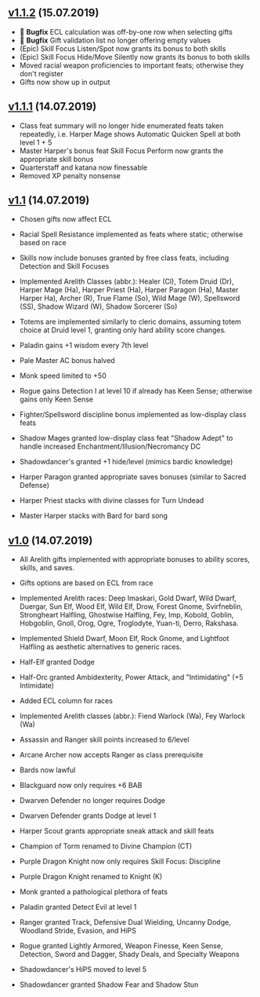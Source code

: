## [v1.1.2](../../tree/1.1.2) (15.07.2019)
* :bug: **Bugfix** ECL calculation was off-by-one row when selecting gifts
* :bug: **Bugfix** Gift validation list no longer offering empty values
* (Epic) Skill Focus Listen/Spot now grants its bonus to both skills
* (Epic) Skill Focus Hide/Move Silently now grants its bonus to both skills
* Moved racial weapon proficiencies to important feats; otherwise they don't register
* Gifts now show up in output

## [v1.1.1](../../tree/1.1.1) (14.07.2019)
* Class feat summary will no longer hide enumerated feats taken repeatedly, i.e. Harper Mage shows Automatic Quicken Spell at both level 1 + 5
* Master Harper's bonus feat Skill Focus Perform now grants the appropriate skill bonus
* Quarterstaff and katana now finessable
* Removed XP penalty nonsense

## [v1.1](../../tree/1.1) (14.07.2019)
* Chosen gifts now affect ECL
* Racial Spell Resistance implemented as feats where static; otherwise based on race
* Skills now include bonuses granted by free class feats, including Detection and Skill Focuses

* Implemented Arelith Classes (abbr.): Healer (Cl), Totem Druid (Dr), Harper Mage (Ha), Harper Priest (Ha), Harper Paragon (Ha), Master Harper Ha), Archer (R), True Flame (So), Wild Mage (W), Spellsword (SS), Shadow Wizard (W), Shadow Sorcerer (So)
* Totems are implemented similarly to cleric domains, assuming totem choice at Druid level 1, granting only hard ability score changes. 
* Paladin gains +1 wisdom every 7th level
* Pale Master AC bonus halved
* Monk speed limited to +50
* Rogue gains Detection I at level 10 if already has Keen Sense; otherwise gains only Keen Sense
* Fighter/Spellsword discipline bonus implemented as low-display class feats
* Shadow Mages granted low-display class feat "Shadow Adept" to handle increased Enchantment/Illusion/Necromancy DC
* Shadowdancer's granted +1 hide/level (mimics bardic knowledge)
* Harper Paragon granted appropriate saves bonuses (similar to Sacred Defense) 
* Harper Priest stacks with divine classes for Turn Undead
* Master Harper stacks with Bard for bard song

## [v1.0](../../tree/1.0) (14.07.2019)
* All Arelith gifts implemented with appropriate bonuses to ability scores, skills, and saves.
* Gifts options are based on ECL from race

* Implemented Arelith races: Deep Imaskari, Gold Dwarf, Wild Dwarf, Duergar, Sun Elf, Wood Elf, Wild Elf, Drow, Forest Gnome, Svirfneblin, Strongheart Halfling, Ghostwise Halfling, Fey, Imp, Kobold, Goblin, Hobgoblin, Gnoll, Orog, Ogre, Troglodyte, Yuan-ti, Derro, Rakshasa. 
* Implemented Shield Dwarf, Moon Elf, Rock Gnome, and Lightfoot Halfling as aesthetic alternatives to generic races. 
* Half-Elf granted Dodge
* Half-Orc granted Ambidexterity, Power Attack, and "Intimidating" (+5 Intimidate)
* Added ECL column for races

* Implemented Arelith classes (abbr.): Fiend Warlock (Wa), Fey Warlock (Wa)
* Assassin and Ranger skill points increased to 6/level
* Arcane Archer now accepts Ranger as class prerequisite
* Bards now lawful
* Blackguard now only requires +6 BAB
* Dwarven Defender no longer requires Dodge
* Dwarven Defender grants Dodge at level 1
* Harper Scout grants appropriate sneak attack and skill feats
* Champion of Torm renamed to Divine Champion (CT) 
* Purple Dragon Knight now only requires Skill Focus: Discipline
* Purple Dragon Knight renamed to Knight (K)
* Monk granted a pathological plethora of feats
* Paladin granted Detect Evil at level 1
* Ranger granted Track, Defensive Dual Wielding, Uncanny Dodge, Woodland Stride, Evasion, and HiPS
* Rogue granted Lightly Armored, Weapon Finesse, Keen Sense, Detection, Sword and Dagger, Shady Deals, and Specialty Weapons
* Shadowdancer's HiPS moved to level 5
* Shadowdancer granted Shadow Fear and Shadow Stun
